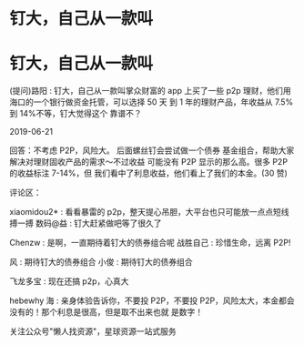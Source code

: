 # 钉大，自己从一款叫

# 钉大，自己从一款叫

(提问)路阳 : 钉大，自己从一款叫掌众财富的 app 上买了一些 p2p 理财，他们用海口的一个银行做资金托管，可以选择 50 天 到 1 年的理财产品，年收益从 7.5%到 14%不等，钉大觉得这个 靠谱不？

2019-06-21

回答：不考虑 P2P，风险大。 后面螺丝钉会尝试做一个债券 基金组合，帮助大家解决对理财固收产品的需求～不过收益 可能没有 P2P 显示的那么高。很多 P2P 的收益标注 7-14%，但 我们看中了利息收益，他们看上了我们的本金。(30 赞)

评论区：

xiaomidou2* : 看看暴雷的 p2p，整天提心吊胆，大平台也只可能放一点点短线搏一搏 数码@益 : 钉大赶紧做吧等了很久了

Chenzw : 是啊，一直期待着钉大的债券组合呢 战胜自己 : 珍惜生命，远离 P2P!

风 : 期待钉大的债券组合 小俊 : 期待钉大的债券组合

飞龙多宝 : 现在还搞 p2p，心真大

hebewhy 海 : 亲身体验告诉你，不要投 P2P，不要投 P2P，风险太大，本金都会没有的！那个利息是很高，但是取不出来也就 是数字！

关注公众号"懒人找资源"，星球资源一站式服务